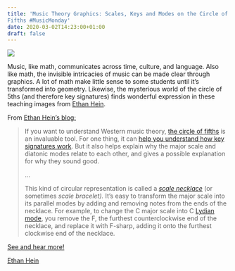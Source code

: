 ```yaml
---
title: 'Music Theory Graphics: Scales, Keys and Modes on the Circle of
Fifths #MusicMonday'
date: 2020-03-02T14:23:00+01:00
draft: false
---
```


![](https://cdn-blog.adafruit.com/uploads/2020/03/C-major-to-G-major-480x480.png)

Music, like math, communicates across time, culture, and language. Also like math, the invisible intricacies of music can be made clear through graphics. A lot of math make little sense to some students until it’s transformed into geometry. Likewise, the mysterious world of the circle of 5ths (and therefore key signatures) finds wonderful expression in these teaching images from [Ethan Hein](http://www.ethanhein.com/wp/).

From [Ethan Hein’s blog:](http://www.ethanhein.com/wp/2020/scales-keys-and-modes-on-the-circle-of-fifths/)

> If you want to understand Western music theory, [the circle of fifths](https://en.wikipedia.org/wiki/Circle_of_fifths) is an invaluable tool. For one thing, it can [help you understand how key signatures work](http://www.ethanhein.com/wp/2019/how-do-key-signatures-work/). But it also helps explain why the major scale and diatonic modes relate to each other, and gives a possible explanation for why they sound good.
> 
> …
> 
> This kind of circular representation is called a _[scale necklace](https://ianring.com/musictheory/scales/)_ (or sometimes _scale bracelet)._ It’s easy to transform the major scale into its parallel modes by adding and removing notes from the ends of the necklace. For example, to change the C major scale into C [Lydian mode](https://en.wikipedia.org/wiki/Lydian_mode), you remove the F, the furthest counterclockwise end of the necklace, and replace it with F-sharp, adding it onto the furthest clockwise end of the necklace.

[See and hear more!](http://www.ethanhein.com/wp/2020/scales-keys-and-modes-on-the-circle-of-fifths/)

[Ethan Hein](http://www.ethanhein.com/wp/)